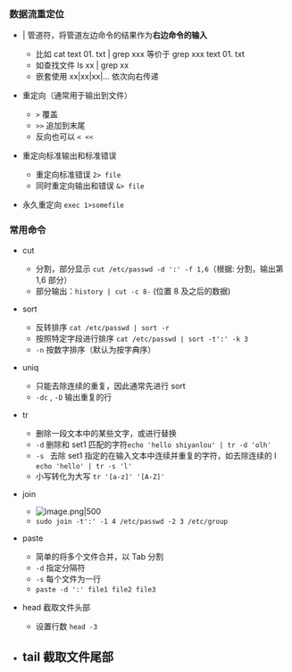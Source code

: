 ### 数据流重定位

- | 管道符，将管道左边命令的结果作为**右边命令的输入**
  - 比如 cat text 01. txt | grep xxx 等价于 grep xxx text 01. txt
  - 如查找文件 ls xx | grep xx
  - 嵌套使用 xx|xx|xx|... 依次向右传递

- 重定向（通常用于输出到文件）
	- `>` 覆盖
	- `>>` 追加到末尾
	- 反向也可以 `< <<`

- 重定向标准输出和标准错误
	- 重定向标准错误 `2> file`
	- 同时重定向输出和错误 `&> file`

- 永久重定向 `exec 1>somefile`

### 常用命令

- cut
	- 分割，部分显示 `cut /etc/passwd -d ':' -f 1,6`（根据: 分割，输出第 1,6 部分）
	- 部分输出：`history | cut -c 8-` (位置 8 及之后的数据)
- sort
	- 反转排序 `cat /etc/passwd | sort -r`
	- 按照特定字段进行排序 `cat /etc/passwd | sort -t':' -k 3`
	- `-n` 按数字排序（默认为按字典序）
- uniq
	- 只能去除连续的重复，因此通常先进行 sort
	- `-dc` , `-D` 输出重复的行

- tr
	- 删除一段文本中的某些文字，或进行替换
	- `-d` 删除和 set1 匹配的字符`echo 'hello shiyanlou' | tr -d 'olh'`
	- `-s ` 去除 set1 指定的在输入文本中连续并重复的字符，如去除连续的 l `echo 'hello' | tr -s 'l'`
	- 小写转化为大写 `tr '[a-z]' '[A-Z]'`

- join
	- ![image.png|500](https://thdlrt.oss-cn-beijing.aliyuncs.com/20240326121107.png)
	- `sudo join -t':' -1 4 /etc/passwd -2 3 /etc/group`

- paste
	- 简单的将多个文件合并，以 Tab 分割
	- `-d` 指定分隔符
	- `-s` 每个文件为一行
	- `paste -d ':' file1 file2 file3`

- head 截取文件头部
	- 设置行数 `head -3`
- tail 截取文件尾部
	- 